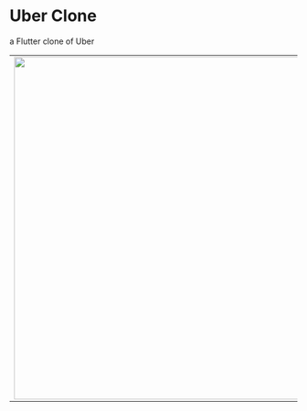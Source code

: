 # Uber Clone

a Flutter clone of Uber

<table>
  <tr>
    <td><img src="https://i.imgur.com/bYj8eeN.png" height="600" /></td>
    <td><img src="https://i.imgur.com/AFdFcMY.png" height="600" /></td>
    <tr>
<table>
